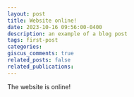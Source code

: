 ```yaml
---
layout: post
title: Website online!
date: 2023-10-16 09:56:00-0400
description: an example of a blog post
tags: first-post
categories: 
giscus_comments: true
related_posts: false
related_publications:
---
```

The website is online!

